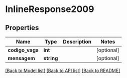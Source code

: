 # InlineResponse2009

## Properties
Name | Type | Description | Notes
------------ | ------------- | ------------- | -------------
**codigo_vaga** | **int** |  | [optional] 
**mensagem** | **string** |  | [optional] 

[[Back to Model list]](../README.md#documentation-for-models) [[Back to API list]](../README.md#documentation-for-api-endpoints) [[Back to README]](../README.md)


